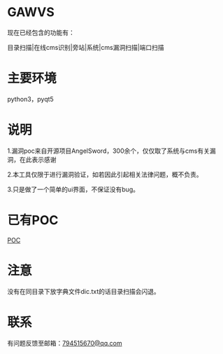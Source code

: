 # GAWVS
现在已经包含的功能有：

目录扫描|在线cms识别|旁站|系统|cms漏洞扫描|端口扫描

# 主要环境
python3，pyqt5  


# 说明
1.漏洞poc来自开源项目AngelSword，300余个，仅仅取了系统与cms有关漏洞，在此表示感谢  

2.本工具仅限于进行漏洞验证，如若因此引起相关法律问题，概不负责。  

3.只是做了一个简单的ui界面，不保证没有bug。  

# 已有POC
[POC](./poc.md)

# 注意
没有在同目录下放字典文件dic.txt的话目录扫描会闪退。

# 联系
有问题反馈至邮箱：794515670@qq.com

